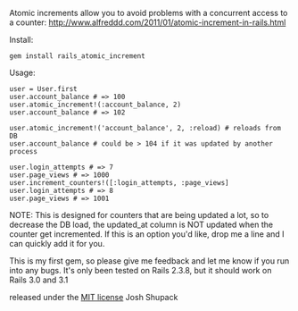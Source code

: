 Atomic increments allow you to avoid problems with a concurrent access to a counter:
http://www.alfreddd.com/2011/01/atomic-increment-in-rails.html

Install:

	gem install rails_atomic_increment


Usage:

	user = User.first
	user.account_balance # => 100
	user.atomic_increment!(:account_balance, 2)
	user.account_balance # => 102

	user.atomic_increment!('account_balance', 2, :reload) # reloads from DB
	user.account_balance # could be > 104 if it was updated by another process

	user.login_attempts # => 7
	user.page_views # => 1000
	user.increment_counters!([:login_attempts, :page_views]
	user.login_attempts # => 8
	user.page_views # => 1001

NOTE: This is designed for counters that are being updated a lot, so to decrease the DB load, the updated_at column is NOT updated when the counter get incremented.  If this is an option you'd like, drop me a line and I can quickly add it for you.

This is my first gem, so please give me feedback and let me know if you run into any bugs.  It's only been tested on Rails 2.3.8, but it should work on Rails 3.0 and 3.1

released under the [MIT license](http://www.opensource.org/licenses/mit-license.php) Josh Shupack
